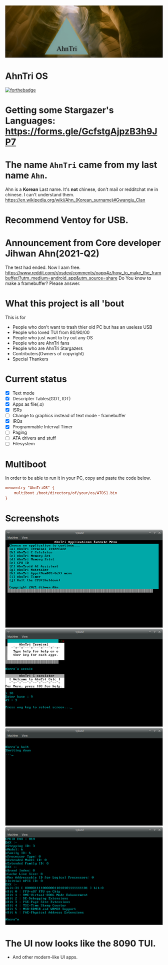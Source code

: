 ![AhnTriLogo](at.jpg)
# AhnTri OS
[![forthebadge](https://forthebadge.com/images/badges/powered-by-responsibility.svg)](https://forthebadge.com)
# Getting some Stargazer's Languages: https://forms.gle/GcfstgAjpzB3h9JP7
# The name `AhnTri` came from my last name `Ahn`.
Ahn is a **Korean** Last name. It's **not** chinese, don't mail or redditchat me in chinese.
I can't understand them.
https://en.wikipedia.org/wiki/Ahn_(Korean_surname)#Gwangju_Clan
# Recommend Ventoy for USB.
# Announcement from Core developer Jihwan Ahn(2021-Q2)
The test had ended. Now I aam free.
https://www.reddit.com/r/osdev/comments/oapp4z/how_to_make_the_frambuffer/?utm_medium=android_app&utm_source=share
Do You know to make a framebuffer? Please answer.
# What this project is all 'bout
This is for
 - People who don't want to trash thier old PC but has an useless USB
 - People who loved TUI from 80/90/00
 - People who just want to try out any OS
 - People who are AhnTri fans
 - People who are AhnTri Stargazers
 - Contributers(Owners of copyright)
 - Special Thankers
# Current status
- [x] Text mode
- [x] Descripter Tables(GDT, IDT)
- [x] Apps as file(.o)
- [x] ISRs
- [ ] Change to graphics instead of text mode - framebuffer
- [x] IRQs
- [x] Programmable Interval Timer
- [ ] Paging
- [ ] ATA drivers and stuff
- [ ] Filesystem

# Multiboot
In order to be able to run it in your PC, copy and paste the code below.
```INI
menuentry "AhnTriOS" {
	multiboot /boot/directory/of/your/os/ATOS1.bin
}
```
# Screenshots
![Screenshot of 1.2.3](sshot.png)
![Screenshot of 1.2.3](sshot2.png)
![Screenshot of 1.2.3](sshot3.png)
![Screenshot of 1.2.3](sshot4.png)

# The UI now looks like the 8090 TUI.
- And other modern-like UI apps.
